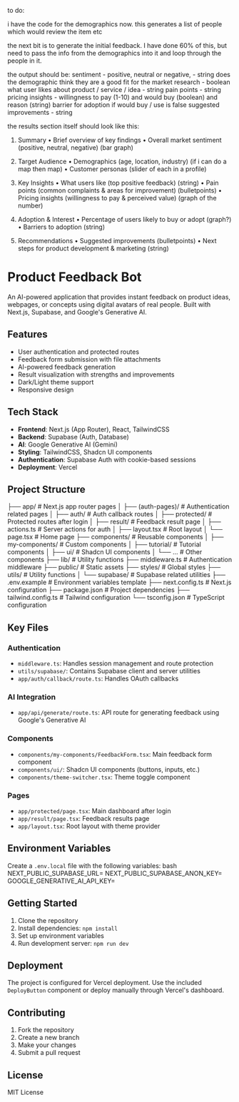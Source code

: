 to do:

i have the code for the demographics now. this generates a list of people which would review the item etc

the next bit is to generate the initial feedback. I have done 60% of this, but need to pass the info from the demographics into it and loop through the people in it.

the output should be:
sentiment - positive, neutral or negative, - string
does the demographic think they are a good fit for the market research - boolean
what user likes about product / service / idea - string
pain points - string
pricing insights - willingness to pay (1-10) and would buy (boolean) and reason (string)
barrier for adoption if would buy / use is false
suggested improvements - string

the results section itself should look like this:

1. Summary
   • Brief overview of key findings
   • Overall market sentiment (positive, neutral, negative) (bar graph)

2. Target Audience
   • Demographics (age, location, industry) (if i can do a map then map)
   • Customer personas (slider of each in a profile)

3. Key Insights
   • What users like (top positive feedback) (string)
   • Pain points (common complaints & areas for improvement) (bulletpoints)
   • Pricing insights (willingness to pay & perceived value) (graph of the number)

4. Adoption & Interest
   • Percentage of users likely to buy or adopt (graph?)
   • Barriers to adoption (string)

5. Recommendations
   • Suggested improvements (bulletpoints)
   • Next steps for product development & marketing (string)

# Product Feedback Bot

An AI-powered application that provides instant feedback on product ideas, webpages, or concepts using digital avatars of real people. Built with Next.js, Supabase, and Google's Generative AI.

## Features

- User authentication and protected routes
- Feedback form submission with file attachments
- AI-powered feedback generation
- Result visualization with strengths and improvements
- Dark/Light theme support
- Responsive design

## Tech Stack

- **Frontend**: Next.js (App Router), React, TailwindCSS
- **Backend**: Supabase (Auth, Database)
- **AI**: Google Generative AI (Gemini)
- **Styling**: TailwindCSS, Shadcn UI components
- **Authentication**: Supabase Auth with cookie-based sessions
- **Deployment**: Vercel

## Project Structure

├── app/ # Next.js app router pages
│ ├── (auth-pages)/ # Authentication related pages
│ ├── auth/ # Auth callback routes
│ ├── protected/ # Protected routes after login
│ ├── result/ # Feedback result page
│ ├── actions.ts # Server actions for auth
│ ├── layout.tsx # Root layout
│ └── page.tsx # Home page
├── components/ # Reusable components
│ ├── my-components/ # Custom components
│ ├── tutorial/ # Tutorial components
│ ├── ui/ # Shadcn UI components
│ └── ... # Other components
├── lib/ # Utility functions
├── middleware.ts # Authentication middleware
├── public/ # Static assets
├── styles/ # Global styles
├── utils/ # Utility functions
│ └── supabase/ # Supabase related utilities
├── .env.example # Environment variables template
├── next.config.ts # Next.js configuration
├── package.json # Project dependencies
├── tailwind.config.ts # Tailwind configuration
└── tsconfig.json # TypeScript configuration

## Key Files

### Authentication

- `middleware.ts`: Handles session management and route protection
- `utils/supabase/`: Contains Supabase client and server utilities
- `app/auth/callback/route.ts`: Handles OAuth callbacks

### AI Integration

- `app/api/generate/route.ts`: API route for generating feedback using Google's Generative AI

### Components

- `components/my-components/FeedbackForm.tsx`: Main feedback form component
- `components/ui/`: Shadcn UI components (buttons, inputs, etc.)
- `components/theme-switcher.tsx`: Theme toggle component

### Pages

- `app/protected/page.tsx`: Main dashboard after login
- `app/result/page.tsx`: Feedback results page
- `app/layout.tsx`: Root layout with theme provider

## Environment Variables

Create a `.env.local` file with the following variables:
bash
NEXT_PUBLIC_SUPABASE_URL=
NEXT_PUBLIC_SUPABASE_ANON_KEY=
GOOGLE_GENERATIVE_AI_API_KEY=

## Getting Started

1. Clone the repository
2. Install dependencies: `npm install`
3. Set up environment variables
4. Run development server: `npm run dev`

## Deployment

The project is configured for Vercel deployment. Use the included `DeployButton` component or deploy manually through Vercel's dashboard.

## Contributing

1. Fork the repository
2. Create a new branch
3. Make your changes
4. Submit a pull request

## License

MIT License

